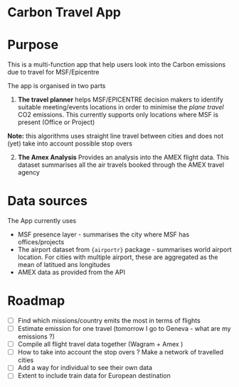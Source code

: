 # Carbon Travel App

# Purpose

This is a multi-function app that help users look into the Carbon emissions due to travel for MSF/Epicentre

The app is organised in two parts

1. **The travel planner**
   helps MSF/EPICENTRE decision makers to identify suitable meeting/events locations in order to minimise the *plane travel* CO2 emissions. This currently supports only locations where MSF is present (Office or Project)

  **Note:** this algorithms uses straight line travel between cities and does not (yet) take into account possible stop overs

2. **The Amex Analysis**
 Provides an analysis into the AMEX flight data. This dataset summarises all the air travels booked through the AMEX travel agency
   
# Data sources

The App currently uses

- MSF presence layer - summarises the city where MSF has offices/projects
- The airport dataset from `{airportr}` package - summarises world airport location. For cities with multiple airport, these are aggregated as the mean of latitued ans longitudes
- AMEX data as provided from the API 

# Roadmap
- [ ] Find which missions/country emits the most in terms of flights
- [ ] Estimate emission for one travel (tomorrow I go to Geneva - what are my emissions ?)
- [ ] Compile all flight travel data together (Wagram + Amex )
- [ ] How to take into account the stop overs ? Make a network of travelled cities 
- [ ] Add a way for individual to see their own data
- [ ] Extent to include train data for European destination
